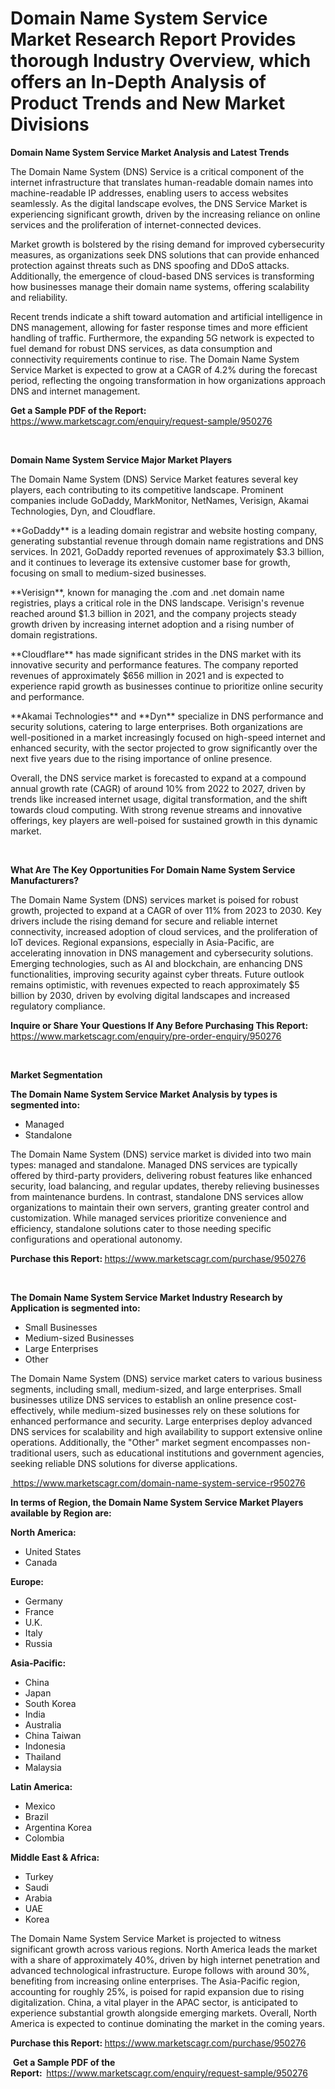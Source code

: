 <p><h1>Domain Name System Service Market Research Report Provides thorough Industry Overview, which offers an In-Depth Analysis of Product Trends and New Market Divisions</h1></p><p><strong>Domain Name System Service Market Analysis and Latest Trends</strong></p>
<p><p>The Domain Name System (DNS) Service is a critical component of the internet infrastructure that translates human-readable domain names into machine-readable IP addresses, enabling users to access websites seamlessly. As the digital landscape evolves, the DNS Service Market is experiencing significant growth, driven by the increasing reliance on online services and the proliferation of internet-connected devices.</p><p>Market growth is bolstered by the rising demand for improved cybersecurity measures, as organizations seek DNS solutions that can provide enhanced protection against threats such as DNS spoofing and DDoS attacks. Additionally, the emergence of cloud-based DNS services is transforming how businesses manage their domain name systems, offering scalability and reliability.</p><p>Recent trends indicate a shift toward automation and artificial intelligence in DNS management, allowing for faster response times and more efficient handling of traffic. Furthermore, the expanding 5G network is expected to fuel demand for robust DNS services, as data consumption and connectivity requirements continue to rise. The Domain Name System Service Market is expected to grow at a CAGR of 4.2% during the forecast period, reflecting the ongoing transformation in how organizations approach DNS and internet management.</p></p>
<p><strong>Get a Sample PDF of the Report:&nbsp;</strong> <a href="https://www.marketscagr.com/enquiry/request-sample/950276?utm_campaign=1848&utm_medium=2&utm_source=Github&utm_content=ia&utm_term=17042025&utm_id=domain-name-system-service">https://www.marketscagr.com/enquiry/request-sample/950276</a></p>
<p>&nbsp;</p>
<p><strong>Domain Name System Service Major Market Players</strong></p>
<p><p>The Domain Name System (DNS) Service Market features several key players, each contributing to its competitive landscape. Prominent companies include GoDaddy, MarkMonitor, NetNames, Verisign, Akamai Technologies, Dyn, and Cloudflare.</p><p>**GoDaddy** is a leading domain registrar and website hosting company, generating substantial revenue through domain name registrations and DNS services. In 2021, GoDaddy reported revenues of approximately $3.3 billion, and it continues to leverage its extensive customer base for growth, focusing on small to medium-sized businesses.</p><p>**Verisign**, known for managing the .com and .net domain name registries, plays a critical role in the DNS landscape. Verisign's revenue reached around $1.3 billion in 2021, and the company projects steady growth driven by increasing internet adoption and a rising number of domain registrations.</p><p>**Cloudflare** has made significant strides in the DNS market with its innovative security and performance features. The company reported revenues of approximately $656 million in 2021 and is expected to experience rapid growth as businesses continue to prioritize online security and performance.</p><p>**Akamai Technologies** and **Dyn** specialize in DNS performance and security solutions, catering to large enterprises. Both organizations are well-positioned in a market increasingly focused on high-speed internet and enhanced security, with the sector projected to grow significantly over the next five years due to the rising importance of online presence.</p><p>Overall, the DNS service market is forecasted to expand at a compound annual growth rate (CAGR) of around 10% from 2022 to 2027, driven by trends like increased internet usage, digital transformation, and the shift towards cloud computing. With strong revenue streams and innovative offerings, key players are well-poised for sustained growth in this dynamic market.</p></p>
<p>&nbsp;</p>
<p><strong>What Are The Key Opportunities For Domain Name System Service Manufacturers?</strong></p>
<p><p>The Domain Name System (DNS) services market is poised for robust growth, projected to expand at a CAGR of over 11% from 2023 to 2030. Key drivers include the rising demand for secure and reliable internet connectivity, increased adoption of cloud services, and the proliferation of IoT devices. Regional expansions, especially in Asia-Pacific, are accelerating innovation in DNS management and cybersecurity solutions. Emerging technologies, such as AI and blockchain, are enhancing DNS functionalities, improving security against cyber threats. Future outlook remains optimistic, with revenues expected to reach approximately $5 billion by 2030, driven by evolving digital landscapes and increased regulatory compliance.</p></p>
<p><strong>Inquire or Share Your Questions If Any Before Purchasing This Report:</strong> <a href="https://www.marketscagr.com/enquiry/pre-order-enquiry/950276?utm_campaign=1848&utm_medium=2&utm_source=Github&utm_content=ia&utm_term=17042025&utm_id=domain-name-system-service">https://www.marketscagr.com/enquiry/pre-order-enquiry/950276</a></p>
<p>&nbsp;</p>
<p><strong>Market Segmentation</strong></p>
<p><strong>The Domain Name System Service Market Analysis by types is segmented into:</strong></p>
<p><ul><li>Managed</li><li>Standalone</li></ul></p>
<p><p>The Domain Name System (DNS) service market is divided into two main types: managed and standalone. Managed DNS services are typically offered by third-party providers, delivering robust features like enhanced security, load balancing, and regular updates, thereby relieving businesses from maintenance burdens. In contrast, standalone DNS services allow organizations to maintain their own servers, granting greater control and customization. While managed services prioritize convenience and efficiency, standalone solutions cater to those needing specific configurations and operational autonomy.</p></p>
<p><strong>Purchase this Report:&nbsp;</strong><a href="https://www.marketscagr.com/purchase/950276?utm_campaign=1848&utm_medium=2&utm_source=Github&utm_content=ia&utm_term=17042025&utm_id=domain-name-system-service">https://www.marketscagr.com/purchase/950276</a></p>
<p>&nbsp;</p>
<p><strong>The Domain Name System Service Market Industry Research by Application is segmented into:</strong></p>
<p><ul><li>Small Businesses</li><li>Medium-sized Businesses</li><li>Large Enterprises</li><li>Other</li></ul></p>
<p><p>The Domain Name System (DNS) service market caters to various business segments, including small, medium-sized, and large enterprises. Small businesses utilize DNS services to establish an online presence cost-effectively, while medium-sized businesses rely on these solutions for enhanced performance and security. Large enterprises deploy advanced DNS services for scalability and high availability to support extensive online operations. Additionally, the "Other" market segment encompasses non-traditional users, such as educational institutions and government agencies, seeking reliable DNS solutions for diverse applications.</p></p>
<p><a href="https://www.marketscagr.com/domain-name-system-service-r950276?utm_campaign=1848&utm_medium=2&utm_source=Github&utm_content=ia&utm_term=17042025&utm_id=domain-name-system-service">&nbsp;https://www.marketscagr.com/domain-name-system-service-r950276</a></p>
<p><strong>In terms of Region, the Domain Name System Service Market Players available by Region are:</strong></p>
<p>
    <p> <strong> North America: </strong>
        <ul>
            <li>United States</li>
            <li>Canada</li>
        </ul>
        </p> 
    <p> <strong> Europe: </strong>
        <ul>
            <li>Germany</li>
            <li>France</li>
            <li>U.K.</li>
            <li>Italy</li>
            <li>Russia</li>
        </ul>
        </p> 
    <p> <strong> Asia-Pacific: </strong>
        <ul>
            <li>China</li>
            <li>Japan</li>
            <li>South Korea</li>
            <li>India</li>
            <li>Australia</li>
            <li>China Taiwan</li>
            <li>Indonesia</li>
            <li>Thailand</li>
            <li>Malaysia</li>
        </ul>
        </p> 
    <p> <strong> Latin America: </strong>
        <ul>
            <li>Mexico</li>
            <li>Brazil</li>
            <li>Argentina Korea</li>
            <li>Colombia</li>
        </ul>
        </p> 
    <p> <strong> Middle East & Africa: </strong>
        <ul>
            <li>Turkey</li>
            <li>Saudi</li>
            <li>Arabia</li>
            <li>UAE</li>
            <li>Korea</li>
        </ul>
    </p>
    </p>
<p><p>The Domain Name System Service Market is projected to witness significant growth across various regions. North America leads the market with a share of approximately 40%, driven by high internet penetration and advanced technological infrastructure. Europe follows with around 30%, benefiting from increasing online enterprises. The Asia-Pacific region, accounting for roughly 25%, is poised for rapid expansion due to rising digitalization. China, a vital player in the APAC sector, is anticipated to experience substantial growth alongside emerging markets. Overall, North America is expected to continue dominating the market in the coming years.</p></p>
<p><strong>Purchase this Report: </strong><a href="https://www.marketscagr.com/purchase/950276?utm_campaign=1848&utm_medium=2&utm_source=Github&utm_content=ia&utm_term=17042025&utm_id=domain-name-system-service">https://www.marketscagr.com/purchase/950276</a></p>
<p>&nbsp;<strong>Get a Sample PDF of the Report:&nbsp;&nbsp;</strong><a href="https://www.marketscagr.com/enquiry/request-sample/950276?utm_campaign=1848&utm_medium=2&utm_source=Github&utm_content=ia&utm_term=17042025&utm_id=domain-name-system-service">https://www.marketscagr.com/enquiry/request-sample/950276</a></p>
<p><strong></strong></p>
<p><p></p><p></p><p></p></p>